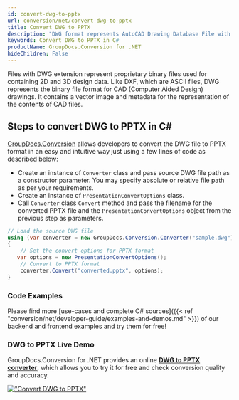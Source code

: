 ```yaml
---
id: convert-dwg-to-pptx
url: conversion/net/convert-dwg-to-pptx
title: Convert DWG to PPTX
description: "DWG format represents AutoCAD Drawing Database File with .dwg extension. Learn how to convert DWG to PPTX file programmatically in C# language using GroupDocs.Conversion for .NET library."
keywords: Convert DWG to PPTX in C#
productName: GroupDocs.Conversion for .NET
hideChildren: False
---
```


Files with DWG extension represent proprietary binary files used for containing 2D and 3D design data. Like DXF, which are ASCII files, DWG represents the binary file format for CAD (Computer Aided Design) drawings. It contains a vector image and metadata for the representation of the contents of CAD files.

## Steps to convert DWG to PPTX in C#

[GroupDocs.Conversion](https://products.groupdocs.com/conversion/net) allows developers to convert the DWG file to PPTX format in an easy and intuitive way just using a few lines of code as described below:

* Create an instance of `Converter` class and pass source DWG file path as a constructor parameter. You may specify absolute or relative file path as per your requirements. 
* Create an instance of `PresentationConvertOptions` class.
* Call `Converter` class `Convert` method and pass the filename for the converted PPTX file and the `PresentationConvertOptions` object from the previous step as parameters.

```csharp
// Load the source DWG file
using (var converter = new GroupDocs.Conversion.Converter("sample.dwg"))
{
    // Set the convert options for PPTX format
   var options = new PresentationConvertOptions();
    // Convert to PPTX format
    converter.Convert("converted.pptx", options);
}
```

### Code Examples

Please find more [use-cases and complete C# sources]({{< ref "conversion/net/developer-guide/examples-and-demos.md" >}}) of our backend and frontend examples and try them for free!

### DWG to PPTX Live Demo

GroupDocs.Conversion for .NET provides an online [**DWG to PPTX converter**](https://products.groupdocs.app/conversion/dwg-to-pptx), which allows you to try it for free and check conversion quality and accuracy.

[!["Convert DWG to PPTX"](conversion/net/images/convert-to-pptx/convert-dwg-to-pptx.png)](https://products.groupdocs.app/conversion/dwg-to-pptx)